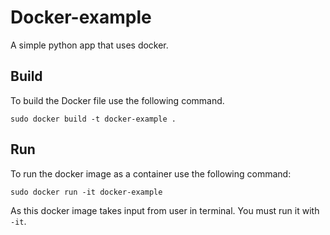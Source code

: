 # Docker-example
A simple python app that uses docker. 
## Build
To build the Docker file use the following command.

```
sudo docker build -t docker-example .
```
## Run
To run the docker image as a container use the following command:

```
sudo docker run -it docker-example
```
As this docker image takes input from user in terminal. You must run it with `-it`.
